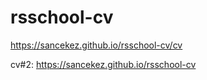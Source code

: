 # rsschool-cv

https://sancekez.github.io/rsschool-cv/cv

cv#2: https://sancekez.github.io/rsschool-cv